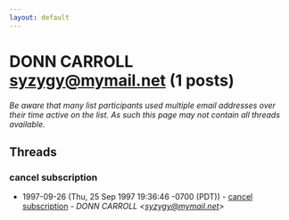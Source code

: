```yaml
---
layout: default
---
```


# DONN CARROLL <syzygy@mymail.net> (1 posts)

_Be aware that many list participants used multiple email addresses over their time active on the list. As such this page may not contain all threads available._

## Threads

### cancel subscription
+ 1997-09-26 (Thu, 25 Sep 1997 19:36:46 -0700 (PDT)) - [cancel subscription](/archive/1997/09/d5c4478cc02c37e5f7af6cc4a0dc436d925f7922e4477948d0d8a04f0e52b149) - _DONN CARROLL \<syzygy@mymail.net\>_

